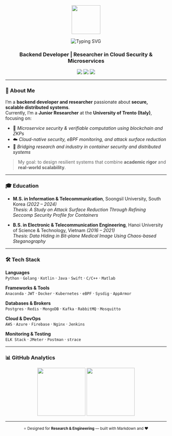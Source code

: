 <!-- README.md -->

<div align="center">
  <img src="https://media.giphy.com/media/MeJgB3yMMwIaHmKD4z/giphy.gif" width="90"/>
</div>

<p align="center">
  <img src="https://readme-typing-svg.demolab.com?font=Fira+Code&pause=2000&color=00BFFF&center=true&vCenter=true&width=600&lines=Hi%2C+I'm+Nguyen+Thi+Thuy+Linh+%F0%9F%91%8B" alt="Typing SVG" />
</p>
<h3 align="center">Backend Developer | Researcher in Cloud Security & Microservices</h3>

<p align="center">
  <a href="https://www.linkedin.com/in/thi-thuy-linh-nguyen-5294431a0/"><img src="https://img.shields.io/badge/LinkedIn-blue?style=for-the-badge&logo=linkedin&logoColor=white"></a>
  <a href="mailto:linhntt.unitn@gmail.com"><img src="https://img.shields.io/badge/Gmail-red?style=for-the-badge&logo=gmail&logoColor=white"></a>
  <a href="https://github.com/clientcli"><img src="https://img.shields.io/badge/GitHub-black?style=for-the-badge&logo=github&logoColor=white"></a>
</p>

---

### 🧭 About Me

I’m a **backend developer and researcher** passionate about **secure, scalable distributed systems**.  
Currently, I’m a **Junior Researcher** at the **University of Trento (Italy)**, focusing on:
- 🧩 *Microservice security & verifiable computation using blockchain and ZKPs*
- ☁️ *Cloud-native security, eBPF monitoring, and attack surface reduction*
- 🔐 *Bridging research and industry in container security and distributed systems*

> My goal: to design resilient systems that combine **academic rigor** and **real-world scalability**.

---

### 🎓 Education

- **M.S. in Information & Telecommunication**, Soongsil University, South Korea *(2022 – 2024)*  
  *Thesis: A Study on Attack Surface Reduction Through Refining Seccomp Security Profile for Containers*

- **B.S. in Electronic & Telecommunication Engineering**, Hanoi University of Science & Technology, Vietnam *(2016 – 2021)*  
  *Thesis: Data Hiding in Bit-plane Medical Image Using Chaos-based Steganography*

---


### 🛠️ Tech Stack

**Languages**  
`Python` · `Golang` · `Kotlin` · `Java` · `Swift` · `C/C++` · `Matlab`

**Frameworks & Tools**  
 `Anaconda` · `JWT` · `Docker` · `Kubernetes` · `eBPF` · `Sysdig` · `AppArmor`

**Databases & Brokers**  
`Postgres` · `Redis` · `MongoDB` · `Kafka` · `RabbitMQ` · `Mosquitto`

**Cloud & DevOps**  
`AWS` · `Azure` · `Firebase` · `Nginx` · `Jenkins` 

**Monitoring & Testing**  
`ELK Stack` · `JMeter` · `Postman` · `strace`

---

### 📊 GitHub Analytics

<p align="center">
  <img src="https://github-readme-stats.vercel.app/api?username=clientcli&show_icons=true&theme=transparent&hide_title=true" height="150" />
  <img src="https://github-readme-stats.vercel.app/api/top-langs/?username=clientcli&layout=compact&theme=transparent" height="150" />
</p>

---

<div align="center">
  <sub>⭐ Designed for <b>Research & Engineering</b> — built with Markdown and ❤️</sub>
</div>
